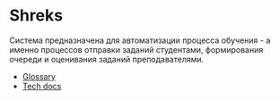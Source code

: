 # Shreks

Система предназначена для автоматизации процесса обучения - а именно процессов отправки заданий студентами, формирования очереди и оценивания заданий преподавателями.

- [Glossary](Docs/Glossary.md)
- [Tech docs](Docs/TechDocs/Readme.md)